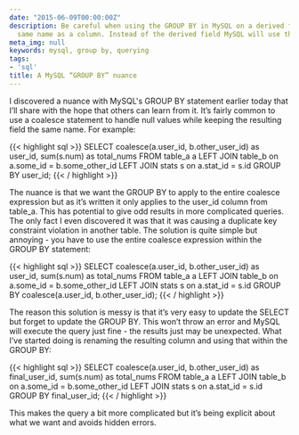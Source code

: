 ```yaml
---
date: "2015-06-09T00:00:00Z"
description: Be careful when using the GROUP BY in MySQL on a derived field with the
  same name as a column. Instead of the derived field MySQL will use the column name.
meta_img: null
keywords: mysql, group by, querying
tags:
- 'sql'
title: A MySQL “GROUP BY” nuance
---
```


I discovered a nuance with MySQL's GROUP BY statement earlier today that I’ll share with the hope that others can learn from it. It’s fairly common to use a coalesce statement to handle null values while keeping the resulting field the same name. For example:

{{< highlight sql >}}
SELECT coalesce(a.user_id, b.other_user_id) as user_id, sum(s.num) as total_nums
FROM table_a a
LEFT JOIN table_b on a.some_id = b.some_other_id
LEFT JOIN stats s on a.stat_id = s.id
GROUP BY user_id;
{{< / highlight >}}

The nuance is that we want the GROUP BY to apply to the entire coalesce expression but as it’s written it only applies to the user_id column from table_a. This has potential to give odd results in more complicated queries. The only fact I even discovered it was that it was causing a duplicate key constraint violation in another table. The solution is quite simple but annoying - you have to use the entire coalesce expression within the GROUP BY statement:

{{< highlight sql >}}
SELECT coalesce(a.user_id, b.other_user_id) as user_id, sum(s.num) as total_nums
FROM table_a a
LEFT JOIN table_b on a.some_id = b.some_other_id
LEFT JOIN stats s on a.stat_id = s.id
GROUP BY coalesce(a.user_id, b.other_user_id);
{{< / highlight >}}

The reason this solution is messy is that it’s very easy to update the SELECT but forget to update the GROUP BY. This won’t throw an error and MySQL will execute the query just fine - the results just may be unexpected. What I’ve started doing is renaming the resulting column and using that within the GROUP BY:

{{< highlight sql >}}
SELECT coalesce(a.user_id, b.other_user_id) as final_user_id, sum(s.num) as total_nums
FROM table_a a
LEFT JOIN table_b on a.some_id = b.some_other_id
LEFT JOIN stats s on a.stat_id = s.id
GROUP BY final_user_id;
{{< / highlight >}}

This makes the query a bit more complicated but it’s being explicit about what we want and avoids hidden errors.
